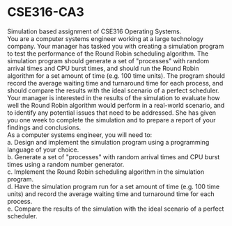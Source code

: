 # CSE316-CA3
Simulation based assignment of CSE316 Operating Systems.
<br>
You are a computer systems engineer working at a large technology company. Your
manager has tasked you with creating a simulation program to test the performance of the
Round Robin scheduling algorithm. The simulation program should generate a set of
"processes" with random arrival times and CPU burst times, and should run the Round Robin
algorithm for a set amount of time (e.g. 100 time units). The program should record the
average waiting time and turnaround time for each process, and should compare the results
with the ideal scenario of a perfect scheduler.
<br>
Your manager is interested in the results of the simulation to evaluate how well the
Round Robin algorithm would perform in a real-world scenario, and to identify any
potential issues that need to be addressed. She has given you one week to complete
the simulation and to prepare a report of your findings and conclusions.
<br>
As a computer systems engineer, you will need to:
<br>
a. Design and implement the simulation program using a programming language
of your choice.
<br>
b. Generate a set of "processes" with random arrival times and CPU burst times
using a random number generator.
<br>
c. Implement the Round Robin scheduling algorithm in the simulation program.
<br> 
d. Have the simulation program run for a set amount of time (e.g. 100 time units)
and record the average waiting time and turnaround time for each process.
<br>
e. Compare the results of the simulation with the ideal scenario of a perfect
scheduler.
